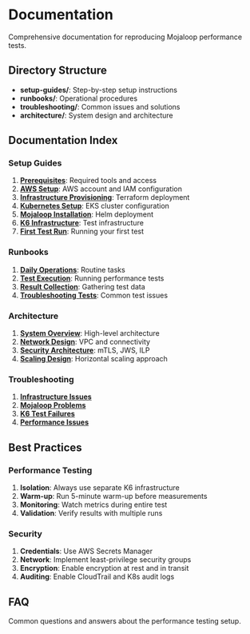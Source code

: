 # Documentation

Comprehensive documentation for reproducing Mojaloop performance tests.

## Directory Structure

- **setup-guides/**: Step-by-step setup instructions
- **runbooks/**: Operational procedures
- **troubleshooting/**: Common issues and solutions
- **architecture/**: System design and architecture

## Documentation Index

### Setup Guides

1. **[Prerequisites](setup-guides/prerequisites.md)**: Required tools and access
2. **[AWS Setup](setup-guides/aws-setup.md)**: AWS account and IAM configuration
3. **[Infrastructure Provisioning](setup-guides/infrastructure.md)**: Terraform deployment
4. **[Kubernetes Setup](setup-guides/kubernetes.md)**: EKS cluster configuration
5. **[Mojaloop Installation](setup-guides/mojaloop.md)**: Helm deployment
6. **[K6 Infrastructure](setup-guides/k6-infrastructure.md)**: Test infrastructure
7. **[First Test Run](setup-guides/first-test.md)**: Running your first test

### Runbooks

1. **[Daily Operations](runbooks/daily-operations.md)**: Routine tasks
2. **[Test Execution](runbooks/test-execution.md)**: Running performance tests
3. **[Result Collection](runbooks/result-collection.md)**: Gathering test data
4. **[Troubleshooting Tests](runbooks/troubleshooting.md)**: Common test issues

### Architecture

1. **[System Overview](architecture/overview.md)**: High-level architecture
2. **[Network Design](architecture/network.md)**: VPC and connectivity
3. **[Security Architecture](architecture/security.md)**: mTLS, JWS, ILP
4. **[Scaling Design](architecture/scaling.md)**: Horizontal scaling approach

### Troubleshooting

1. **[Infrastructure Issues](troubleshooting/infrastructure.md)**
2. **[Mojaloop Problems](troubleshooting/mojaloop.md)**
3. **[K6 Test Failures](troubleshooting/k6.md)**
4. **[Performance Issues](troubleshooting/performance.md)**

## Best Practices

### Performance Testing

1. **Isolation**: Always use separate K6 infrastructure
2. **Warm-up**: Run 5-minute warm-up before measurements
3. **Monitoring**: Watch metrics during entire test
4. **Validation**: Verify results with multiple runs

### Security

1. **Credentials**: Use AWS Secrets Manager
2. **Network**: Implement least-privilege security groups
3. **Encryption**: Enable encryption at rest and in transit
4. **Auditing**: Enable CloudTrail and K8s audit logs

## FAQ

Common questions and answers about the performance testing setup.
